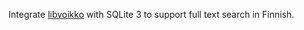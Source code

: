 Integrate [libvoikko][1] with SQLite 3 to support full text search in Finnish.

[1]: https://github.com/voikko/corevoikko
